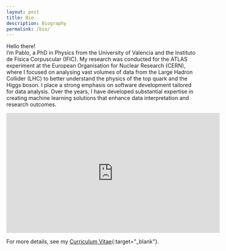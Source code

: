 ```yaml
---
layout: post
title: Bio
description: Biography
permalink: /bio/
---
```


Hello there! <br>
I’m Pablo, a PhD in Physics from the University of Valencia and the Instituto de Física Corpuscular (IFIC). My research was conducted for the ATLAS experiment at the European Organisation for Nuclear Research (CERN), where I focused on analysing vast volumes of data from the Large Hadron Collider (LHC) to better understand the physics of the top quark and the Higgs boson. I place a strong emphasis on software development tailored for data analysis. Over the years, I have developed substantial expertise in creating machine learning solutions that enhance data interpretation and research outcomes.


<div class="video-container">
    <iframe width="560" height="315" src="https://www.youtube.com/embed/9j992iV0GT8?si=fnHman0YFDjOungw&amp;start=23" title="YouTube video player" frameborder="0" allow="accelerometer; autoplay; clipboard-write; encrypted-media; gyroscope; picture-in-picture; web-share" referrerpolicy="strict-origin-when-cross-origin" allowfullscreen></iframe>
</div>


For more details, see my [Curriculum Vitae](bio/CV_ENG_.pdf){:target="_blank"}.

